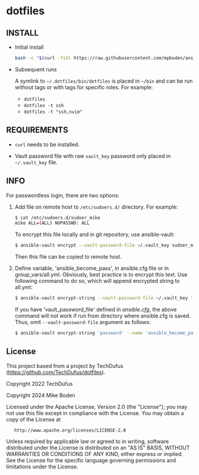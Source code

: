 # dotfiles

## INSTALL

- Initial install
    ```sh
    bash -c "$(curl -fsSl https://raw.githubusercontent.com/mpboden/ansible/master/bin/dotfiles)"
    ```
- Subsequent runs

    A symlink to `~/.dotfiles/bin/dotfiles` is placed in `~/bin` and can be run
    without tags or with tags for specific roles. For example:

  - `dotfiles`
  - `dotfiles -t ssh`
  - `dotfiles -t "ssh,nvim"`

## REQUIREMENTS

- `curl` needs to be installed.

- Vault password file with raw `vault_key` password only placed in `~/.vault_key` file.

## INFO

For passwordless login, there are two options:

1. Add file on remote host to `/etc/sudoers.d/` directory. For example:
    ```sh
    $ cat /etc/sudoers.d/sudoer_mike
    mike ALL=(ALL) NOPASSWD: ALL
    ```
  
    To encrypt this file locally and in git repository, use ansible-vault:
    ```sh
    $ ansible-vault encrypt --vault-password-file ~/.vault_key sudoer_mike
    ```
  
    Then this file can be copied to remote host.
  
2. Define variable, 'ansible_become_pass', in ansible.cfg file or in
  group_vars/all.yml. Obviously, best practice is to encrypt this text.
  Use following command to do so, which will append encrypted string to all.yml:

    ```sh
    $ ansible-vault encrypt-string --vault-password-file ~/.vault_key 'password' --name 'ansible_become_pass' >> group_vars/all.yml
    ```
    
    If you have 'vault_password_file' defined in *ansible.cfg*, the above command
    will not work if run from directory where ansible.cfg is saved. Thus, omit
    `--vault-password-file` argument as follows:
    
    ```sh
    $ ansible-vault encrypt-string 'password' --name 'ansible_become_pass' >> group_vars/all.yml
    ```

## License
This project based from a project by TechDufus (https://github.com/TechDufus/dotfiles).

Copyright 2022 TechDufus

Copyright 2024 Mike Boden

   Licensed under the Apache License, Version 2.0 (the "License");
   you may not use this file except in compliance with the License.
   You may obtain a copy of the License at

       http://www.apache.org/licenses/LICENSE-2.0

   Unless required by applicable law or agreed to in writing, software
   distributed under the License is distributed on an "AS IS" BASIS,
   WITHOUT WARRANTIES OR CONDITIONS OF ANY KIND, either express or implied.
   See the License for the specific language governing permissions and
   limitations under the License.
   
